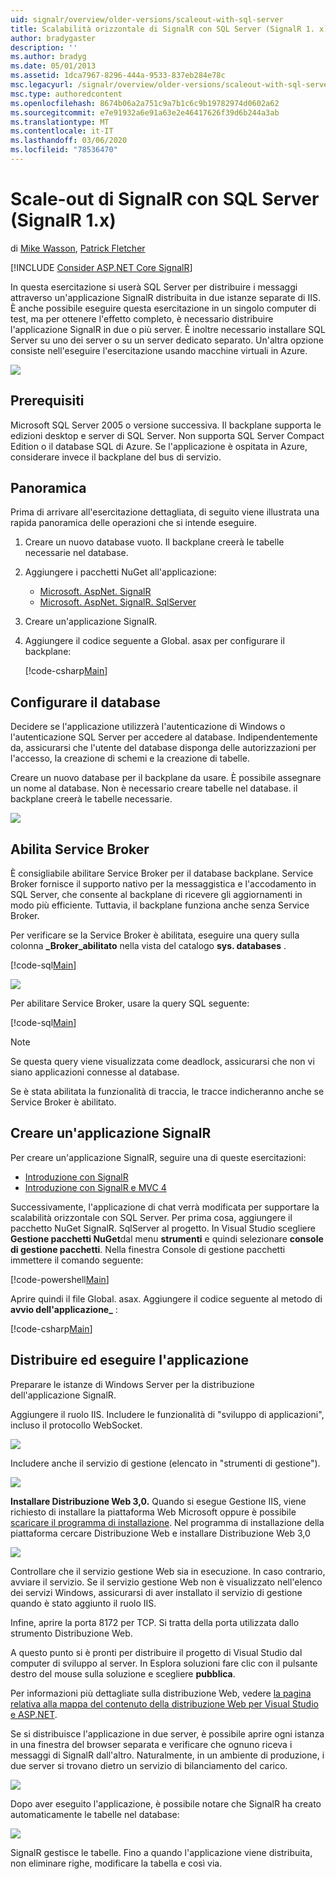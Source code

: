 ```yaml
---
uid: signalr/overview/older-versions/scaleout-with-sql-server
title: Scalabilità orizzontale di SignalR con SQL Server (SignalR 1. x) | Microsoft Docs
author: bradygaster
description: ''
ms.author: bradyg
ms.date: 05/01/2013
ms.assetid: 1dca7967-8296-444a-9533-837eb284e78c
msc.legacyurl: /signalr/overview/older-versions/scaleout-with-sql-server
msc.type: authoredcontent
ms.openlocfilehash: 8674b06a2a751c9a7b1c6c9b19782974d0602a62
ms.sourcegitcommit: e7e91932a6e91a63e2e46417626f39d6b244a3ab
ms.translationtype: MT
ms.contentlocale: it-IT
ms.lasthandoff: 03/06/2020
ms.locfileid: "78536470"
---
```

# <a name="signalr-scaleout-with-sql-server-signalr-1x"></a>Scale-out di SignalR con SQL Server (SignalR 1.x)

di [Mike Wasson](https://github.com/MikeWasson), [Patrick Fletcher](https://github.com/pfletcher)

[!INCLUDE [Consider ASP.NET Core SignalR](~/includes/signalr/signalr-version-disambiguation.md)]

In questa esercitazione si userà SQL Server per distribuire i messaggi attraverso un'applicazione SignalR distribuita in due istanze separate di IIS. È anche possibile eseguire questa esercitazione in un singolo computer di test, ma per ottenere l'effetto completo, è necessario distribuire l'applicazione SignalR in due o più server. È inoltre necessario installare SQL Server su uno dei server o su un server dedicato separato. Un'altra opzione consiste nell'eseguire l'esercitazione usando macchine virtuali in Azure.

![](scaleout-with-sql-server/_static/image1.png)

## <a name="prerequisites"></a>Prerequisiti

Microsoft SQL Server 2005 o versione successiva. Il backplane supporta le edizioni desktop e server di SQL Server. Non supporta SQL Server Compact Edition o il database SQL di Azure. Se l'applicazione è ospitata in Azure, considerare invece il backplane del bus di servizio.

## <a name="overview"></a>Panoramica

Prima di arrivare all'esercitazione dettagliata, di seguito viene illustrata una rapida panoramica delle operazioni che si intende eseguire.

1. Creare un nuovo database vuoto. Il backplane creerà le tabelle necessarie nel database.
2. Aggiungere i pacchetti NuGet all'applicazione: 

    - [Microsoft. AspNet. SignalR](http://nuget.org/packages/Microsoft.AspNet.SignalR)
    - [Microsoft. AspNet. SignalR. SqlServer](http://nuget.org/packages/Microsoft.AspNet.SignalR.SqlServer)
3. Creare un'applicazione SignalR.
4. Aggiungere il codice seguente a Global. asax per configurare il backplane: 

    [!code-csharp[Main](scaleout-with-sql-server/samples/sample1.cs)]

## <a name="configure-the-database"></a>Configurare il database

Decidere se l'applicazione utilizzerà l'autenticazione di Windows o l'autenticazione SQL Server per accedere al database. Indipendentemente da, assicurarsi che l'utente del database disponga delle autorizzazioni per l'accesso, la creazione di schemi e la creazione di tabelle.

Creare un nuovo database per il backplane da usare. È possibile assegnare un nome al database. Non è necessario creare tabelle nel database. il backplane creerà le tabelle necessarie.

![](scaleout-with-sql-server/_static/image2.png)

## <a name="enable-service-broker"></a>Abilita Service Broker

È consigliabile abilitare Service Broker per il database backplane. Service Broker fornisce il supporto nativo per la messaggistica e l'accodamento in SQL Server, che consente al backplane di ricevere gli aggiornamenti in modo più efficiente. Tuttavia, il backplane funziona anche senza Service Broker.

Per verificare se la Service Broker è abilitata, eseguire una query sulla colonna **\_Broker\_abilitato** nella vista del catalogo **sys. databases** .

[!code-sql[Main](scaleout-with-sql-server/samples/sample2.sql)]

![](scaleout-with-sql-server/_static/image3.png)

Per abilitare Service Broker, usare la query SQL seguente:

[!code-sql[Main](scaleout-with-sql-server/samples/sample3.sql)]

> [!NOTE]
> Se questa query viene visualizzata come deadlock, assicurarsi che non vi siano applicazioni connesse al database.

Se è stata abilitata la funzionalità di traccia, le tracce indicheranno anche se Service Broker è abilitato.

## <a name="create-a-signalr-application"></a>Creare un'applicazione SignalR

Per creare un'applicazione SignalR, seguire una di queste esercitazioni:

- [Introduzione con SignalR](../getting-started/tutorial-getting-started-with-signalr.md)
- [Introduzione con SignalR e MVC 4](tutorial-getting-started-with-signalr-and-mvc-4.md)

Successivamente, l'applicazione di chat verrà modificata per supportare la scalabilità orizzontale con SQL Server. Per prima cosa, aggiungere il pacchetto NuGet SignalR. SqlServer al progetto. In Visual Studio scegliere **Gestione pacchetti NuGet**dal menu **strumenti** e quindi selezionare **console di gestione pacchetti**. Nella finestra Console di gestione pacchetti immettere il comando seguente:

[!code-powershell[Main](scaleout-with-sql-server/samples/sample4.ps1)]

Aprire quindi il file Global. asax. Aggiungere il codice seguente al metodo di **avvio dell'applicazione\_** :

[!code-csharp[Main](scaleout-with-sql-server/samples/sample5.cs)]

## <a name="deploy-and-run-the-application"></a>Distribuire ed eseguire l'applicazione

Preparare le istanze di Windows Server per la distribuzione dell'applicazione SignalR.

Aggiungere il ruolo IIS. Includere le funzionalità di "sviluppo di applicazioni", incluso il protocollo WebSocket.

![](scaleout-with-sql-server/_static/image4.png)

Includere anche il servizio di gestione (elencato in "strumenti di gestione").

![](scaleout-with-sql-server/_static/image5.png)

**Installare Distribuzione Web 3,0.** Quando si esegue Gestione IIS, viene richiesto di installare la piattaforma Web Microsoft oppure è possibile [scaricare il programma di installazione](https://go.microsoft.com/fwlink/?LinkId=255386). Nel programma di installazione della piattaforma cercare Distribuzione Web e installare Distribuzione Web 3,0

![](scaleout-with-sql-server/_static/image6.png)

Controllare che il servizio gestione Web sia in esecuzione. In caso contrario, avviare il servizio. Se il servizio gestione Web non è visualizzato nell'elenco dei servizi Windows, assicurarsi di aver installato il servizio di gestione quando è stato aggiunto il ruolo IIS.

Infine, aprire la porta 8172 per TCP. Si tratta della porta utilizzata dallo strumento Distribuzione Web.

A questo punto si è pronti per distribuire il progetto di Visual Studio dal computer di sviluppo al server. In Esplora soluzioni fare clic con il pulsante destro del mouse sulla soluzione e scegliere **pubblica**.

Per informazioni più dettagliate sulla distribuzione Web, vedere [la pagina relativa alla mappa del contenuto della distribuzione Web per Visual Studio e ASP.NET](../../../whitepapers/aspnet-web-deployment-content-map.md).

Se si distribuisce l'applicazione in due server, è possibile aprire ogni istanza in una finestra del browser separata e verificare che ognuno riceva i messaggi di SignalR dall'altro. Naturalmente, in un ambiente di produzione, i due server si trovano dietro un servizio di bilanciamento del carico.

![](scaleout-with-sql-server/_static/image7.png)

Dopo aver eseguito l'applicazione, è possibile notare che SignalR ha creato automaticamente le tabelle nel database:

![](scaleout-with-sql-server/_static/image8.png)

SignalR gestisce le tabelle. Fino a quando l'applicazione viene distribuita, non eliminare righe, modificare la tabella e così via.
